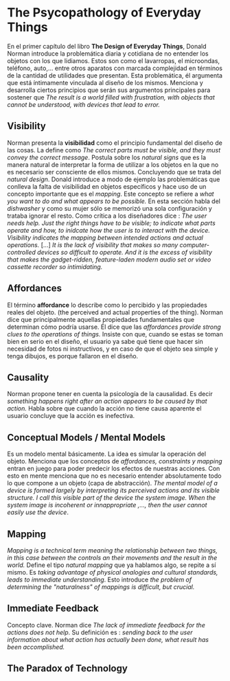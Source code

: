 # The Psycopathology of Everyday Things
En el primer capítulo del libro **The Design of Everyday Things**, Donald Norman introduce la problemática diaria y cotidiana de no entender los objetos con los que lidiamos. Estos son como el lavarropas, el microondas, teléfono, auto,... entre otros aparatos con marcada complejidad en términos de la cantidad de utilidades que presentan. Esta problemática, él argumenta que está íntimamente vinculada al diseño de los mismos. Menciona y desarrolla ciertos principios que serán sus argumentos principales para sostener que *The result is a world filled with frustration, with objects that cannot be understood, with devices that lead to error.*

## Visibility
Norman presenta la **visibilidad** como el principio fundamental del diseño de las cosas. La define como *The correct parts must be visible, and they must convey the correct message*. Postula sobre los *natural signs* que es la manera natural de interpretar la forma de utilizar a los objetos en la que no es necesario ser consciente de ellos mismos. Concluyendo que se trata del *natural design*.
Donald introduce a modo de ejemplo las problemáticas que conlleva la falta de visibilidad en objetos específicos y hace uso de un concepto importante que es el *mapping*. Este concepto se refiere a *what you want to do and what appears to be possible.* En esta sección habla del *dishwasher* y como su mujer sólo se memorizó una sola configuración y trataba ignorar el resto. 
Como crítica a los diseñadores dice : *The user needs help. Just the right things have to be visible; to indicate what parts operate and how, to inidcate how the user is to interact with the device. Visibility indicates the mapping between intended actions and actual operations.* [...] *It is the lack of visibility that makes so many computer-controlled devices so difficult to operate. And it is the excess of visibility that makes the gadget-ridden, feature-laden modern audio set or video cassette recorder so intimidating.*

## Affordances
El término **affordance** lo describe como lo percibido y las propiedades reales del objeto. (the perceived and actual properties of the thing). Norman dice que principalmente aquellas propiedades fundamentales que determinan cómo podría usarse. Él dice que las *affordances provide strong clues to the operations of things.* Insiste con que, cuando se estas se toman bien en serio en el diseño, el usuario ya sabe qué tiene que hacer sin necesidad de fotos ni instructivos, y en caso de que el objeto sea simple y tenga dibujos, es porque fallaron en el diseño. 

## Causality
Norman propone tener en cuenta la psicología de la causalidad. Es decir *something happens right after an action appears to be caused by that action.* Habla sobre que cuando la acción no tiene causa aparente el usuario concluye que la acción es inefectiva.

## Conceptual Models / Mental Models
Es un modelo mental básicamente. La idea es simular la operación del objeto. Menciona que los conceptos de *affordances, constraints y mapping* entran en juego para poder predecir los efectos de nuestras acciones. Con esto en mente menciona que no es necesario entender absolutamente todo lo que compone a un objeto (capa de abstracción). 
*The mental model of a device is formed largely by interpreting its perceived actions and its visible structure. I call this visible part of the device the system image. When the system image is incoherent or innappropriate ,..., then the user cannot easily use the device*.

## Mapping
*Mapping is a technical term meaning the relationship between two things, in this case between the controls an their movements and the result in the world.* Define el tipo *natural mapping* que ya hablamos algo, se repite a sí mismo. Es *taking advantage of physical analogies and cultural standards, leads to immediate understanding*. Esto introduce *the problem of determining the "naturalness" of mappings is difficult, but crucial.*

## Immediate Feedback
Concepto clave. Norman dice *The lack of immediate feedback for the actions does not help*. Su definición es : *sending back to the user information about what action has actually been done, what result has been accomplished.*

## The Paradox of Technology